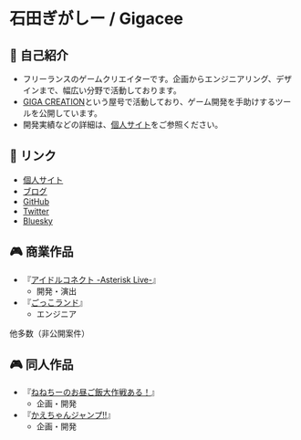 # 石田ぎがしー / Gigacee

## 👤 自己紹介

- フリーランスのゲームクリエイターです。企画からエンジニアリング、デザインまで、幅広い分野で活動しております。
- [GIGA CREATION](https://github.com/gigacreation)という屋号で活動しており、ゲーム開発を手助けするツールを公開しています。
- 開発実績などの詳細は、[個人サイト](https://www.gigacreation.jp/)をご参照ください。

## 🔗 リンク

- [個人サイト](https://www.gigacreation.jp/)
- [ブログ](https://blog.gigacreation.jp/)
- [GitHub](https://github.com/gigacreation)
- [Twitter](https://twitter.com/ishida_gigacee)
- [Bluesky](https://bsky.app/profile/gigacee.bsky.social)

## 🎮 商業作品

- 『[アイドルコネクト -Asterisk Live-](https://www.idolconnect.jp/)』
    - 開発・演出
- 『[ごっこランド](https://www.kidsstar.co.jp/service#gokkoland)』
    - エンジニア

他多数（非公開案件）

## 🎮 同人作品

- 『[ねねちーのお昼ご飯大作戦ある！](https://www.gigacreation.jp/nenechii/)』
    - 企画・開発
- 『[かえちゃんジャンプ!!](https://www.gigacreation.jp/kaechanjump/)』
    - 企画・開発
